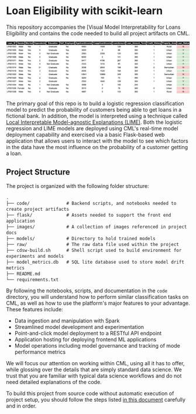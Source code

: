 # Loan Eligibility with scikit-learn
This repository accompanies the [Visual Model Interpretability for Loans Eligibility and contains the code needed to build all project artifacts on CML. 

![table_1](images/table_1.png)

The primary goal of this repo is to build a logistic regression classification model to predict the probability of customers being able to get loans in a fictional bank. In addition, the model is interpreted using a technique called [Local Interpretable Model-agnostic Explanations (LIME)](https://github.com/marcotcr/lime). Both the logistic regression and LIME models are deployed using CML's real-time model deployment capability and exercised via a basic Flask-based web application that allows users to interact with the model to see which factors in the data have the most influence on the probability of a customer getting a loan.

## Project Structure

The project is organized with the following folder structure:

```
.
├── code/              # Backend scripts, and notebooks needed to create project artifacts
├── flask/             # Assets needed to support the front end application
├── images/            # A collection of images referenced in project docs
├── models/            # Directory to hold trained models
├── raw/               # The raw data file used within the project
├── cdsw-build.sh      # Shell script used to build environment for experiments and models
├── model_metrics.db   # SQL lite database used to store model drift metrics
├── README.md
└── requirements.txt
```

By following the notebooks, scripts, and documentation in the `code` directory, you will understand how to perform similar classification tasks on CML, as well as how to use the platform's major features to your advantage. These features include: 

- Data ingestion and manipulation with Spark
- Streamlined model development and experimentation
- Point-and-click model deployment to a RESTful API endpoint
- Application hosting for deploying frontend ML applications
- Model operations including model governance and tracking of mode performance metrics

We will focus our attention on working within CML, using all it has to offer, while glossing over the details that are simply standard data science. We trust that you are familiar with typical data science workflows and do not need detailed explanations of the code.

To build this project from source code without automatic execution of project setup, you should follow the steps listed [in this document](code/README.md) carefully and in order.